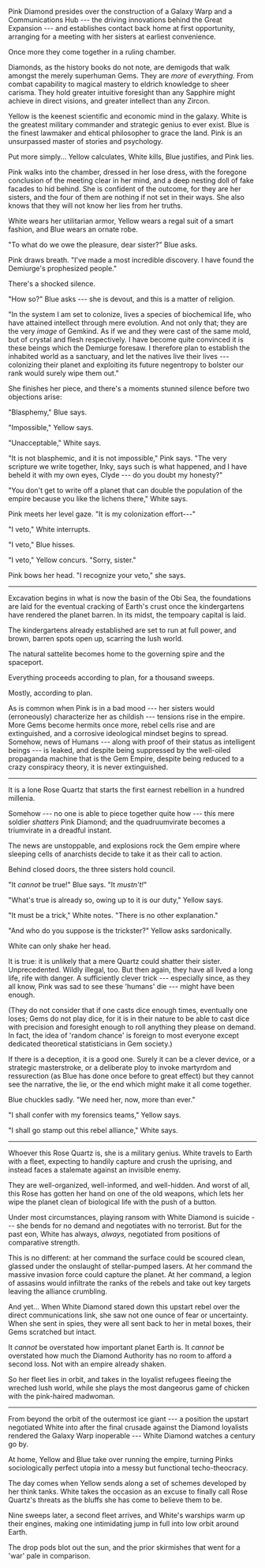 Pink Diamond presides over the construction of a Galaxy Warp and a Communications Hub
--- the driving innovations behind the Great Expansion --- and establishes contact
back home at first opportunity, arranging for a meeting with her sisters at earliest
convenience.

Once more they come together in a ruling chamber.

Diamonds, as the history books do not note, are demigods that walk amongst the merely superhuman
Gems. They are _more_ of _everything._ From combat capability to magical mastery to eldrich knowledge
to sheer carisma. They hold greater intuitive foresight than any Sapphire might achieve in direct visions,
and greater intellect than any Zircon.

Yellow is the keenest scientific and economic mind in the galaxy. White is the greatest military
commander and strategic genius to ever exist. Blue is the finest lawmaker and ehtical philosopher to
grace the land. Pink is an unsurpassed master of stories and psychology.

Put more simply... Yellow calculates, White kills, Blue justifies, and Pink lies.

Pink walks into the chamber, dressed in her lose dress, with the foregone conclusion of the meeting clear in her mind,
and a deep nesting doll of fake facades to hid behind. She is confident of the outcome, for
they are her sisters, and the four of them are nothing if not set in their ways. She also
knows that they will not know her lies from her truths.

White wears her utilitarian armor, Yellow wears a regal suit of a smart fashion, and Blue wears an
ornate robe.

"To what do we owe the pleasure, dear sister?" Blue asks.

Pink draws breath. "I've made a most incredible discovery. I have found the Demiurge's prophesized
people."

There's a shocked silence.

"How so?" Blue asks --- she is devout, and this is a matter of religion.

"In the system I am set to colonize, lives a species of biochemical life, who
have attained intellect through mere evolution. And not only that; they are
the very _image_ of Gemkind. As if we and they were cast of the same mold, but
of crystal and flesh respectively. I have become quite convinced it is these
beings which the Demiurge foresaw. I therefore plan to establish the inhabited
world as a sanctuary, and let the natives live their lives --- colonizing their
planet and exploiting its future negentropy to bolster our rank would surely
wipe them out."

She finishes her piece, and there's a moments stunned silence before two objections arise:

"Blasphemy," Blue says.

"Impossible," Yellow says.

"Unacceptable," White says.

"It is not blasphemic, and it is not impossible," Pink says. "The very
scripture we write together, Inky, says such is what happened, and I have
beheld it with my own eyes, Clyde --- do you doubt my honesty?"

"You don't get to write off a planet that can double the population of the
empire because you like the lichens there," White says.

Pink meets her level gaze. "It is my colonization effort---"

"I veto," White interrupts.

"I veto," Blue hisses.

"I veto," Yellow concurs. "Sorry, sister."

Pink bows her head. "I recognize your veto," she says.

----

Excavation begins in what is now the basin of the Obi Sea, the foundations are
laid for the eventual cracking of Earth's crust once the kindergartens have
rendered the planet barren. In its midst, the tempoary capital is laid.

The kindergartens already established are set to run at full power, and brown, barren spots open up, scarring
the lush world.

The natural sattelite becomes home to the governing spire and the spaceport.

Everything proceeds according to plan, for a thousand sweeps.

Mostly, according to plan.

As is common when Pink is in a bad mood --- her sisters would (erroneously)
characterize her as childish --- tensions rise in the empire. More Gems become
hermits once more, rebel cells rise and are extinguished, and a corrosive
ideological mindset begins to spread. Somehow, news of Humans --- along with
proof of their status as intelligent beings --- is leaked, and despite being
suppressed by the well-oiled propaganda machine that is the Gem Empire, despite
being reduced to a crazy conspiracy theory, it is never extinguished.

----

It is a lone Rose Quartz that starts the first earnest rebellion in a hundred millenia.

Somehow --- no one is able to piece together quite how --- this mere soldier
_shatters_ Pink Diamond; and the quadruumvirate becomes a triumvirate in a
dreadful instant.

The news are unstoppable, and explosions rock the Gem empire where sleeping cells of anarchists decide to take
it as their call to action.

Behind closed doors, the three sisters hold council.

"It _cannot_ be true!" Blue says. "It _mustn't!_"

"What's true is already so, owing up to it is our duty," Yellow says.

"It must be a trick," White notes. "There is no other explanation."

"And who do you suppose is the trickster?" Yellow asks sardonically.

White can only shake her head.

It is true: it is unlikely that a mere Quartz could shatter their sister.
Unprecedented. Wildly illegal, too. But then again, they have all lived a long
life, rife with danger. A sufficiently clever trick --- especially since, as
they all know, Pink was sad to see these 'humans' die --- might have been
enough.

(They do not consider that if one casts dice enough times, eventually one
loses; Gems do not play dice, for it is in their nature to be able to cast dice
with precision and foresight enough to roll anything they please on demand. In
fact, the idea of 'random chance' is foreign to most everyone except dedicated
theoretical statisticians in Gem society.)

If there is a deception, it is a good one. Surely it can be a clever device,
or a strategic masterstroke, or a deliberate ploy to invoke martyrdom and
ressurection (as Blue has done once before to great effect) but they cannot see
the narrative, the lie, or the end which might make it all come together.

Blue chuckles sadly. "We need her, now, more than ever."

"I shall confer with my forensics teams," Yellow says.

"I shall go stamp out this rebel alliance," White says.

----

Whoever this Rose Quartz is, she is a military genius. White travels to Earth
with a fleet, expecting to handily capture and crush the uprising, and instead
faces a stalemate against an invisible enemy.

They are well-organized, well-informed, and well-hidden. And worst of all, this
Rose has gotten her hand on one of the old weapons, which lets her wipe the
planet clean of biological life with the push of a button.

Under most circumstances, playing ransom with White Diamond is suicide --- she
bends for no demand and negotiates with no terrorist. But for the past eon,
White has always, _always,_ negotiated from positions of comparative strength.

This is no different: at her command the surface could be scoured clean,
glassed under the onslaught of stellar-pumped lasers. At her command the
massive invasion force could capture the planet. At her command, a legion of
assasins would infiltrate the ranks of the rebels and take out key targets
leaving the alliance crumbling.

And yet... When White Diamond stared down this upstart rebel over the direct
communications link, she saw not one ounce of fear or uncertainty. When she
sent in spies, they were all sent back to her in metal boxes, their Gems
scratched but intact.

It _cannot_ be overstated how important planet Earth is. It _cannot_ be
overstated how much the Diamond Authority has no room to afford a second loss. Not
with an empire already shaken.

So her fleet lies in orbit, and takes in the loyalist refugees fleeing the
wreched lush world, while she plays the most dangeorus game of chicken with the
pink-haired madwoman.

----

From beyond the orbit of the outermost ice giant --- a position the upstart negotiated White into
after the final crusade against the Diamond loyalists rendered the Galaxy Warp inoperable ---
White Diamond watches a century go by.

At home, Yellow and Blue take over running the empire, turning Pinks sociologically perfect utopia
into a messy but functional techo-theocracy.

The day comes when Yellow sends along a set of schemes developed by her think tanks. White takes the
occasion as an excuse to finally call Rose Quartz's threats as the bluffs she has come to believe them
to be.

Nine sweeps later, a second fleet arrives, and White's warships warm up their engines, making one intimidating
jump in full into low orbit around Earth.

The drop pods blot out the sun, and the prior skirmishes that went for a 'war' pale in comparison.
